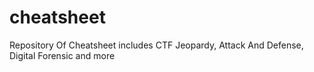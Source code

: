 # cheatsheet
Repository Of Cheatsheet includes CTF Jeopardy, Attack And Defense, Digital Forensic and more
